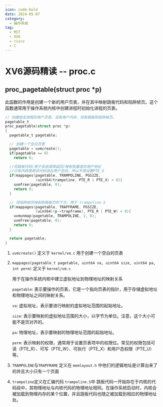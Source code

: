 ```yaml
---
icon: code-bold
date: 2024-05-07
category:
  - 操作系统
tag:
  - MIT
  - XV6
  - riscv
  - C
---
```


# XV6源码精读 -- proc.c

## proc_pagetable(struct proc *p)

此函数的作用是创建一个新的用户页表，并在其中映射跳板代码和陷阱帧页。这个函数通常用于操作系统内核中创建进程时初始化进程的页表。

```c
// 创建给定进程的用户页表，没有用户内存，但有跳板和陷阱帧页。
pagetable_t
proc_pagetable(struct proc *p)
{
  pagetable_t pagetable;

  // 创建一个空白页表
  pagetable = uvmcreate();
  if(pagetable == 0)
    return 0;

  //将跳板代码(用于系统调用返回)映射到最高的用户地址
  //只有内核使用该代码进出用户空间，所以不用设置PTE_U
  if(mappages(pagetable, TRAMPOLINE, PGSIZE,
              (uint64)trampoline, PTE_R | PTE_X) < 0){
    uvmfree(pagetable, 0);
    return 0;
  }

  // 将陷阱帧页映射到跳板页的下方，用于 trampoline.S
  if(mappages(pagetable, TRAPFRAME, PGSIZE,
              (uint64)(p->trapframe), PTE_R | PTE_W) < 0){
    uvmunmap(pagetable, TRAMPOLINE, 1, 0);
    uvmfree(pagetable, 0);
    return 0;
  }

  return pagetable;
}
```

1. `uvmcreate()` 定义于 `kernel/vm.c`  用于创建一个空白的页表

2. `mappages(pagetable_t pagetable, uint64 va, uint64 size, uint64 pa, int perm)`  定义于 `kernel/vm.c`   

   用于在操作系统内核中建立虚拟地址到物理地址的映射关系

   `pagetable`: 表示要操作的页表，它是一个指向页表的指针，用于存储虚拟地址和物理地址之间的映射关系。

   `va`: 虚拟地址，表示要进行映射的虚拟地址范围的起始地址。

   `size`: 表示要映射的虚拟地址范围的大小，以字节为单位。注意，这个大小可能不是页对齐的。

   `pa`: 物理地址，表示要映射的物理地址范围的起始地址。

   `perm`: 表示映射的权限，通常用于设置页表项中的权限位。常见的权限包括可读（PTE_R）、可写（PTE_W）、可执行（PTE_X）和用户态权限（PTE_U）等。

3. `TRAMPOLINE`与`TRAPFRAME` 定义在 `memlayout.h` 中他们的逻辑地址是计算出来了的并且大小只有一个页面
4. `trampoline`定义在汇编代码 `trampoline.S`中 跳板代码一开始存在于内核的代码段中，其物理地址与内核代码的物理地址相同。在操作系统启动时，内核会被加载到物理内存的某个位置，并且跳板代码也随之被加载到相应的物理地址处。
